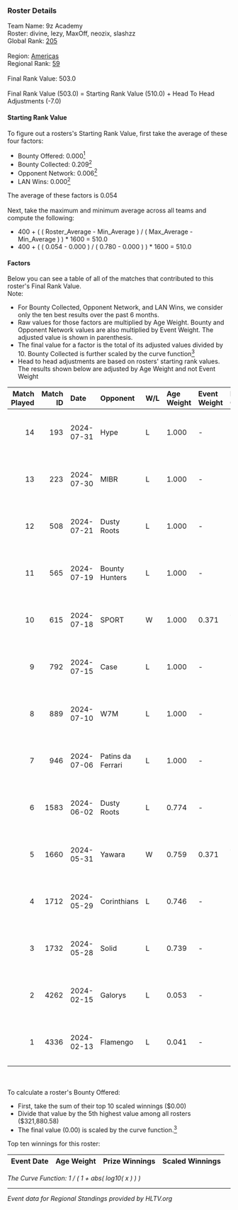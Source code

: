 ### Roster Details<br />
Team Name: 9z Academy<br />
Roster: divine, lezy, MaxOff, neozix, slashzz<br />
Global Rank: [205](../standings_global.md)<br />
<br />
Region: [Americas]( ../standings_americas.md)<br />
Regional Rank: [59]( ../standings_americas.md)<br />
<br />
Final Rank Value:  503.0<br />
<br />
Final Rank Value (503.0) = Starting Rank Value (510.0) + Head To Head Adjustments (-7.0)<br />

#### Starting Rank Value<br />
To figure out a rosters's Starting Rank Value, first take the average of these four factors:<br />
- Bounty Offered: 0.000[<sup>1</sup>](#table2)
- Bounty Collected: 0.209[<sup>2</sup>](#table1)
- Opponent Network: 0.006[<sup>2</sup>](#table1)
- LAN Wins: 0.000[<sup>2</sup>](#table1)

The average of these factors is 0.054<br />
<br />
Next, take the maximum and minimum average across all teams and compute the following:<br />
- 400 + ( ( Roster_Average - Min_Average ) / ( Max_Average - Min_Average ) ) * 1600 = 510.0
- 400 + ( ( 0.054 - 0.000 ) / ( 0.780 - 0.000 ) ) * 1600 = 510.0


#### Factors<br />
Below you can see a table of all of the matches that contributed to this roster's Final Rank Value.<br />
Note:<br />

- For Bounty Collected, Opponent Network, and LAN Wins, we consider only the ten best results over the past 6 months.
- Raw values for those factors are multiplied by Age Weight. Bounty and Opponent Network values are also multiplied by Event Weight. The adjusted value is shown in parenthesis.
- The final value for a factor is the total of its adjusted values divided by 10. Bounty Collected is further scaled by the curve function[<sup>3</sup>](#curveFunction)
- Head to head adjustments are based on rosters' starting rank values. The results shown below are adjusted by Age Weight and not Event Weight
<span id="table1"></span><br />


| Match Played | Match ID | Date       | Opponent          | W/L | Age Weight | Event Weight | Bounty Collected | Opponent Network | LAN Wins  | H2H Adj. | Roster                                |
| -: | -: | :- | :- | :- | :- | :- | :- | :- | :- | -: | :- |
|           14 |      193 | 2024-07-31 | Hype              | L   | 1.000      | -            | -                | -                | -         |    -3.51 | divine, lezy, MaxOff, neozix, slashzz |
|           13 |      223 | 2024-07-30 | MIBR              | L   | 1.000      | -            | -                | -                | -         |    -0.27 | divine, lezy, MaxOff, neozix, slashzz |
|           12 |      508 | 2024-07-21 | Dusty Roots       | L   | 1.000      | -            | -                | -                | -         |    -5.83 | divine, lezy, MaxOff, neozix, slashzz |
|           11 |      565 | 2024-07-19 | Bounty Hunters    | L   | 1.000      | -            | -                | -                | -         |    -2.37 | divine, lezy, MaxOff, neozix, slashzz |
|           10 |      615 | 2024-07-18 | SPORT             | W   | 1.000      | 0.371        | 0.004 (0.002)    | 0.113 (0.042)    | 0 (0.000) |    23.64 | divine, lezy, MaxOff, neozix, slashzz |
|            9 |      792 | 2024-07-15 | Case              | L   | 1.000      | -            | -                | -                | -         |    -2.63 | divine, lezy, MaxOff, neozix, slashzz |
|            8 |      889 | 2024-07-10 | W7M               | L   | 1.000      | -            | -                | -                | -         |    -5.67 | divine, lezy, MaxOff, neozix, slashzz |
|            7 |      946 | 2024-07-06 | Patins da Ferrari | L   | 1.000      | -            | -                | -                | -         |    -4.08 | divine, lezy, MaxOff, neozix, slashzz |
|            6 |     1583 | 2024-06-02 | Dusty Roots       | L   | 0.774      | -            | -                | -                | -         |    -3.33 | divine, lezy, MaxOff, neozix, slashzz |
|            5 |     1660 | 2024-05-31 | Yawara            | W   | 0.759      | 0.371        | 0.000 (0.000)    | 0.048 (0.014)    | 0 (0.000) |    11.92 | divine, lezy, MaxOff, neozix, slashzz |
|            4 |     1712 | 2024-05-29 | Corinthians       | L   | 0.746      | -            | -                | -                | -         |   -11.69 | divine, lezy, MaxOff, neozix, slashzz |
|            3 |     1732 | 2024-05-28 | Solid             | L   | 0.739      | -            | -                | -                | -         |    -2.38 | divine, lezy, MaxOff, neozix, slashzz |
|            2 |     4262 | 2024-02-15 | Galorys           | L   | 0.053      | -            | -                | -                | -         |    -0.17 | divine, MaxOff, neozix, slashzz, wait |
|            1 |     4336 | 2024-02-13 | Flamengo          | L   | 0.041      | -            | -                | -                | -         |    -0.67 | divine, MaxOff, neozix, slashzz, wait |

<br />
<span id="table2"></span><br />
To calculate a roster's Bounty Offered:<br />

- First, take the sum of their top 10 scaled winnings ($0.00)
- Divide that value by the 5th highest value among all rosters ($321,880.58)
- The final value (0.00) is scaled by the curve function.[<sup>3</sup>](#curveFunction)

Top ten winnings for this roster:<br />

| Event Date | Age Weight | Prize Winnings | Scaled Winnings |
| :- | -: | :- | :- |


<span id="curveFunction"></span>_The Curve Function: 1 / ( 1 + abs( log10( x ) ) )_<br />

---
_Event data for Regional Standings provided by HLTV.org_<br />
